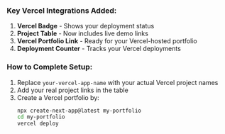 
### Key Vercel Integrations Added:
1. **Vercel Badge** - Shows your deployment status
2. **Project Table** - Now includes live demo links
3. **Vercel Portfolio Link** - Ready for your Vercel-hosted portfolio
4. **Deployment Counter** - Tracks your Vercel deployments

### How to Complete Setup:
1. Replace `your-vercel-app-name` with your actual Vercel project names
2. Add your real project links in the table
3. Create a Vercel portfolio by:
   ```bash
   npx create-next-app@latest my-portfolio
   cd my-portfolio
   vercel deploy
